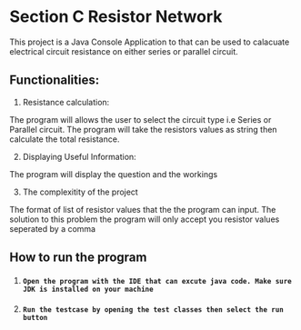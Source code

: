 # Section C Resistor Network
This project is a Java Console Application to that can be used to calacuate electrical circuit resistance on either series or parallel circuit.

## Functionalities:

1. Resistance calculation:

The program  will allows the user to select the circuit type i.e Series or Parallel circuit.
The program will take the resistors values as string then calculate the total resistance.

2. Displaying Useful Information:

The program will display the question and the workings

3. The complexitity of the project

The format of list of resistor values that the the program can input.
The solution to this problem the program will only accept you resistor values seperated by a comma 

## How to run the program

1. #### `Open the program with the IDE that can excute java code. Make sure JDK is installed on your machine`
1. #### `Run the testcase by opening the test classes then select the run button `
